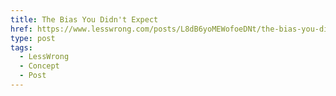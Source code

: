```yaml
---
title: The Bias You Didn't Expect
href: https://www.lesswrong.com/posts/L8dB6yoMEWofoeDNt/the-bias-you-didn-t-expect
type: post
tags:
  - LessWrong
  - Concept
  - Post
---
```


